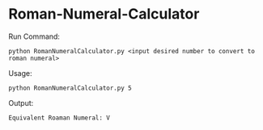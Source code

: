 # Roman-Numeral-Calculator

Run Command:

	python RomanNumeralCalculator.py <input desired number to convert to roman numeral>

Usage:
	
	python RomanNumeralCalculator.py 5 

Output:
	
	Equivalent Roaman Numeral: V
